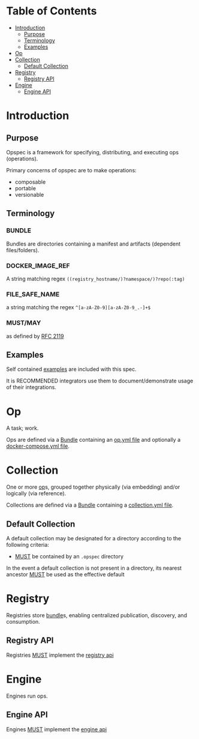 # Table of Contents

- [Introduction](#introduction)
    - [Purpose](#purpose)
    - [Terminology](#terminology)
    - [Examples](#examples)
- [Op](#op)
- [Collection](#collection)
    - [Default Collection](#default-collection)
- [Registry](#registry)
    - [Registry API](#registry-api)
- [Engine](#engine)
    - [Engine API](#engine-api)

# Introduction

## Purpose

Opspec is a framework for specifying, distributing, and executing ops
(operations).

Primary concerns of opspec are to make operations:

- composable
- portable
- versionable

## Terminology

### BUNDLE

Bundles are directories containing a manifest and artifacts (dependent
files/folders).

### DOCKER_IMAGE_REF

A string matching regex `((registry_hostname/)?namespace/)?repo(:tag)`

### FILE_SAFE_NAME

a string matching the regex `^[a-zA-Z0-9][a-zA-Z0-9_.-]+$`

### MUST/MAY

as defined by [RFC 2119](https://tools.ietf.org/html/rfc2119)

## Examples

Self contained [examples](./examples) are included with this spec.

It is RECOMMENDED integrators use them to document/demonstrate usage of
their integrations.

# Op

A task; work.

Ops are defined via a [Bundle](#bundle) containing an
[op.yml file](op.yml-file.md) and optionally a
[docker-compose.yml file](docker-compose.yml.md).


# Collection

One or more [op](#op)s, grouped together physically (via embedding)
and/or logically (via reference).

Collections are defined via a [Bundle](#bundle) containing a
[collection.yml file](collection.yml-file.md).


## Default Collection

A default collection may be designated for a directory according to the
following criteria:

- [MUST](#mustmay) be contained by an `.opspec` directory

In the event a default collection is not present in a directory, its
nearest ancestor [MUST](#mustmay) be used as the effective default


# Registry

Registries store [bundle](#bundle)s, enabling centralized publication,
discovery, and consumption.

## Registry API

Registries [MUST](#mustmay) implement the
[registry api](registry-oai_spec.yaml)


# Engine

Engines run ops.

## Engine API

Engines [MUST](#mustmay) implement the
[engine api](engine-oai_spec.yaml)
